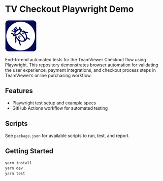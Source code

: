 # TV Checkout Playwright Demo

![Bug Logo](logo.png)

End-to-end automated tests for the TeamViewer Checkout flow using Playwright. This repository demonstrates browser automation for validating the user experience, payment integrations, and checkout process steps in TeamViewer’s online purchasing workflow.

## Features

- Playwright test setup and example specs
- GitHub Actions workflow for automated testing

## Scripts

See `package.json` for available scripts to run, test, and report.

## Getting Started

```sh
yarn install
yarn dev
yarn test
```